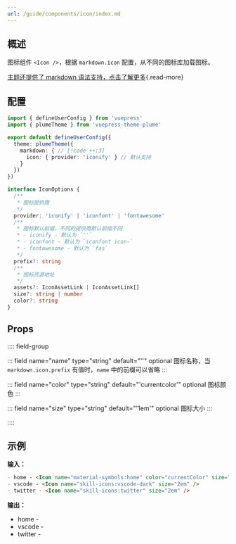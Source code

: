 ```yaml
---
url: /guide/components/icon/index.md
---
```

## 概述

图标组件 `<Icon />`，根据 `markdown.icon` 配置，从不同的图标库加载图标。

[主题还提供了 markdown 语法支持，点击了解更多](../markdown/icons.md){.read-more}

## 配置

```ts title=".vuepress/config.ts" twoslash
import { defineUserConfig } from 'vuepress'
import { plumeTheme } from 'vuepress-theme-plume'

export default defineUserConfig({
  theme: plumeTheme({
    markdown: { // [!code ++:3]
      icon: { provider: 'iconify' } // 默认支持
    }
  })
})
```

```ts
interface IconOptions {
  /**
   * 图标提供商
   */
  provider: 'iconify' | 'iconfont' | 'fontawesome'
  /**
   * 图标默认前缀，不同的提供商默认前缀不同
   * - iconify - 默认为 `''`
   * - iconfont - 默认为 `iconfont icon-`
   * - fontawesome - 默认为 `fas`
   */
  prefix?: string
  /**
   * 图标资源地址
   */
  assets?: IconAssetLink | IconAssetLink[]
  size?: string | number
  color?: string
}
```

## Props

:::: field-group

::: field name="name" type="string" default="''" optional
图标名称，当 `markdown.icon.prefix` 有值时，`name` 中的前缀可以省略
:::

::: field name="color" type="string" default="'currentcolor'" optional
图标颜色
:::

::: field name="size" type="string" default="'1em'" optional
图标大小
:::

::::

## 示例

**输入：**

```md :no-line-numbers
- home - <Icon name="material-symbols:home" color="currentColor" size="1em" />
- vscode - <Icon name="skill-icons:vscode-dark" size="2em" />
- twitter - <Icon name="skill-icons:twitter" size="2em" />
```

**输出：**

* home -&#x20;
* vscode -&#x20;
* twitter -&#x20;
